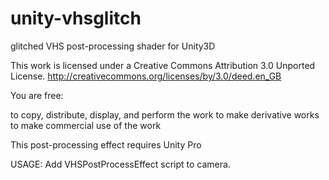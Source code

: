 # unity-vhsglitch
glitched VHS post-processing shader for Unity3D

This work is licensed under a Creative Commons Attribution 3.0 Unported License.
http://creativecommons.org/licenses/by/3.0/deed.en_GB

You are free:

to copy, distribute, display, and perform the work
to make derivative works
to make commercial use of the work


This post-processing effect requires Unity Pro

USAGE:
Add VHSPostProcessEffect script to camera.
